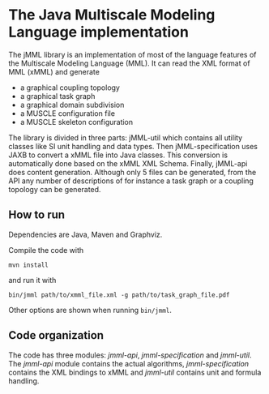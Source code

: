 The Java Multiscale Modeling Language implementation
=====================================

The jMML library is an implementation of most of the language features of the Multiscale Modeling Language (MML).
It can read the XML format of MML (xMML) and generate
* a graphical coupling topology
* a graphical task graph
* a graphical domain subdivision
* a MUSCLE configuration file
* a MUSCLE skeleton configuration

The library is divided in three parts: jMML-util which contains all utility
classes like SI unit handling and data types. Then jMML-specification uses
JAXB to convert a xMML file into Java classes. This conversion is automatically
done based on the xMML XML Schema. Finally, jMML-api does content generation.
Although only 5 files can be generated, from the API any number of descriptions
of for instance a task graph or a coupling topology can be generated.

## How to run

Dependencies are Java, Maven and Graphviz.

Compile the code with

```
mvn install
```

and run it with

```
bin/jmml path/to/xmml_file.xml -g path/to/task_graph_file.pdf
```

Other options are shown when running `bin/jmml`.

## Code organization

The code has three modules: _jmml-api_, _jmml-specification_ and _jmml-util_. The _jmml-api_ module contains the actual algorithms, _jmml-specification_ contains the XML bindings to xMML and _jmml-util_ contains unit and formula handling.

